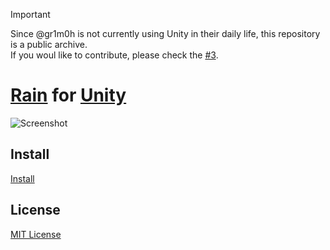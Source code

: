 > [!IMPORTANT]
> Since @gr1m0h is not currently using Unity in their daily life, this repository is a public archive.<br>
> If you woul like to contribute, please check the [#3](https://github.com/gr1m0h/rain-unity/issues/3).

# [Rain](https://github.com/85clab0/rain-theme) for [Unity](https://unity.com/ja)

![Screenshot](./screenshot.png)

## Install

[Install](INSTALL.md)

## License

[MIT License](LICENSE)
